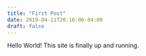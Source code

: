 ```yaml
---
title: "First Post"
date: 2019-04-11T20:16:06-04:00
draft: false
---
```


Hello World! This site is finally up and running.